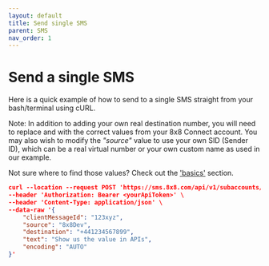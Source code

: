 ```yaml
---
layout: default
title: Send single SMS
parent: SMS
nav_order: 1
---
```


# Send a single SMS

Here is a quick example of how to send to a single SMS straight from your bash/terminal using cURL.

Note: In addition to adding your own real destination number, you will need to replace _<yourSubAccountId>_ and _<yourApiToken>_ with the correct values from your 8x8 Connect account.
You may also wish to modify the _"source"_ value to use your own SID (Sender ID), which can be a real virtual number or your own custom name as used in our example.

Not sure where to find those values?  Check out the ['basics'](docs/basics/basics.md) section.

```json
curl --location --request POST 'https://sms.8x8.com/api/v1/subaccounts/<yourSubAccountId>/messages' \
--header 'Authorization: Bearer <yourApiToken>' \
--header 'Content-Type: application/json' \
--data-raw '{
    "clientMessageId": "123xyz",
    "source": "8x8Dev",
    "destination": "+441234567899",
    "text": "Show us the value in APIs",
    "encoding": "AUTO"
}'

```

